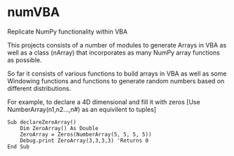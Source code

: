 # numVBA
Replicate NumPy functionality within VBA

This projects consists of a number of modules to generate Arrays in VBA as well as a class (nArray) that incorporates as many NumPy array functions as possible.

So far it consists of various functions to build arrays in VBA as well as some Windowing functions and functions to generate random numbers based on different distributions.

For example, to declare a 4D dimensional and fill it with zeros [Use NumberArray(n1,n2...,n#) as an equivilent to tuples]
```
Sub declareZeroArray()
    Dim ZeroArray() As Double
    ZeroArray = Zeros(NumberArray(5, 5, 5, 5))
    Debug.print ZeroArray(3,3,3,3) 'Returns 0
End Sub
```
